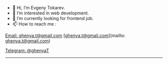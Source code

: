 - 👋 Hi, I’m Evgeny Tokarev.
- 👀 I’m interested in web development.
- 🌱 I’m currently looking for frontend job.
- 📫 How to reach me : 

<a href="mailto: ghenya.t@gmail.com">Email: ghenya.t@gmail.com</a>
[ghenya.t@gmail.com](mailto: ghenya.t@gmail.com)

[Telegram: @ghenyaT](https://t.me/ghenyaT)

---

